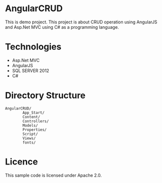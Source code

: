 # AngularCRUD

This is demo project. This project is about CRUD operation using AngularJS and Asp.Net MVC using C#  as a programming language.

# Technologies

- Asp.Net MVC 
- AngularJS
- SQL SERVER 2012
- C#

# Directory Structure

    AngularCRUD/
            App_Start/
            Content/
            Controllers/
            Models/
            Properties/
            Script/
            Views/
            fonts/

# Licence

This sample code is licensed under Apache 2.0.
